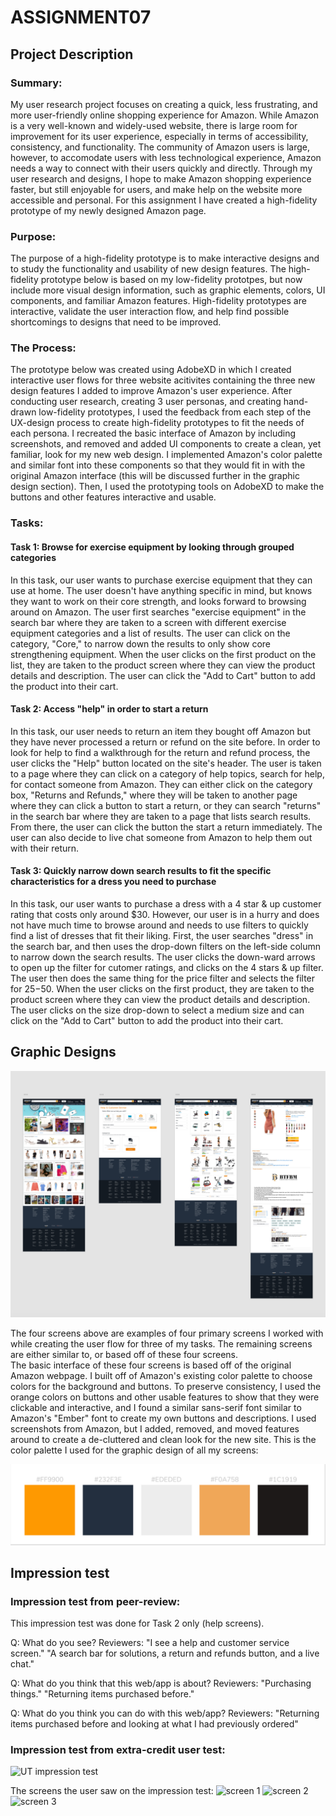# ASSIGNMENT07
## Project Description
### Summary:
My user research project focuses on creating a quick, less frustrating, and more user-friendly online shopping experience for Amazon. While Amazon is a very well-known and widely-used website, there is large room for improvement for its user experience, especially in terms of accessibility, consistency, and functionality. The community of Amazon users is large, however, to accomodate users with less technological experience, Amazon needs a way to connect with their users quickly and directly. Through my user research and designs, I hope to make Amazon shopping experience faster, but still enjoyable for users, and make help on the website more accessible and personal. For this assignment I have created a high-fidelity prototype of my newly designed Amazon page.

### Purpose:
The purpose of a high-fidelity prototype is to make interactive designs and to study the functionality and usability of new design features. The high-fidelity prototype below is based on my low-fidelity prototpes, but now include more visual design information, such as graphic elements, colors, UI components, and familiar Amazon features. High-fidelity prototypes are interactive, validate the user interaction flow, and help find possible shortcomings to designs that need to be improved.

### The Process:
The prototype below was created using AdobeXD in which I created interactive user flows for three website acitivites containing the three new design features I added to improve Amazon's user experience. After conducting user research, creating 3 user personas, and creating hand-drawn low-fidelity prototypes, I used the feedback from each step of the UX-design process to create high-fidelity prototypes to fit the needs of each persona. I recreated the basic interface of Amazon by including screenshots, and removed and added UI components to create a clean, yet familiar, look for my new web design. I implemented Amazon's color palette and similar font into these components so that they would fit in with the original Amazon interface (this will be discussed further in the graphic design section). Then, I used the prototyping tools on AdobeXD to make the buttons and other features interactive and usable.

### Tasks:
#### Task 1: Browse for exercise equipment by looking through grouped categories
In this task, our user wants to purchase exercise equipment that they can use at home. The user doesn't have anything specific in mind, but knows they want to work on their core strength, and looks forward to browsing around on Amazon. The user first searches "exercise equipment" in the search bar where they are taken to a screen with different exercise equipment categories and a list of results. The user can click on the category, "Core," to narrow down the results to only show core strengthening equipment. When the user clicks on the first product on the list, they are taken to the product screen where they can view the product details and description. The user can click the "Add to Cart" button to add the product into their cart.

#### Task 2: Access "help" in order to start a return
In this task, our user needs to return an item they bought off Amazon but they have never processed a return or refund on the site before. In order to look for help to find a walkthrough for the return and refund process, the user clicks the "Help" button located on the site's header. The user is taken to a page where they can click on a category of help topics, search for help, for contact someone from Amazon. They can either click on the category box, "Returns and Refunds," where they will be taken to another page where they can click a button to start a return, or they can search "returns" in the search bar where they are taken to a page that lists search results. From there, the user can click the button the start a return immediately. The user can also decide to live chat someone from Amazon to help them out with their return.

#### Task 3: Quickly narrow down search results to fit the specific characteristics for a dress you need to purchase
In this task, our user wants to purchase a dress with a 4 star & up customer rating that costs only around $30. However, our user is in a hurry and does not have much time to browse around and needs to use filters to quickly find a list of dresses that fit their liking. First, the user searches "dress" in the search bar, and then uses the drop-down filters on the left-side column to narrow down the search results. The user clicks the down-ward arrows to open up the filter for cutomer ratings, and clicks on the 4 stars & up filter. The user then does the same thing for the price filter and selects the filter for $25-$50. When the user clicks on the first product, they are taken to the product screen where they can view the product details and description. The user clicks on the size drop-down to select a medium size and can click on the "Add to Cart" button to add the product into their cart.

## Graphic Designs
![graphic designs](graphicdesigns.png)

The four screens above are examples of four primary screens I worked with while creating the user flow for three of my tasks. The remaining screens are either similar to, or based off of these four screens.  
The basic interface of these four screens is based off of the original Amazon webpage. I built off of Amazon's existing color palette to choose colors for the background and buttons. To preserve consistency, I used the orange colors on buttons and other usable features to show that they were clickable and interactive, and I found a similar sans-serif font similar to Amazon's "Ember" font to create my own buttons and descriptions. I used screenshots from Amazon, but I added, removed, and moved features around to create a de-cluttered and clean look for the new site. 
This is the color palette I used for the graphic design of all my screens:

![color palette](colorpalette.png)

## Impression test

### Impression test from peer-review:
This impression test was done for Task 2 only (help screens).

Q: What do you see?
Reviewers: "I see a help and customer service screen."
"A search bar for solutions, a return and refunds button, and a live chat."

Q: What do you think that this web/app is about?
Reviewers: "Purchasing things."
"Returning items purchased before."

Q: What do you think you can do with this web/app?
Reviewers: "Returning items purchased before and looking at what I had previously ordered"

### Impression test from extra-credit user test:
![UT impression test](https://youtu.be/3ImBX4ENuq0)

The screens the user saw on the impression test:
![screen 1]()
![screen 2]()
![screen 3]()





